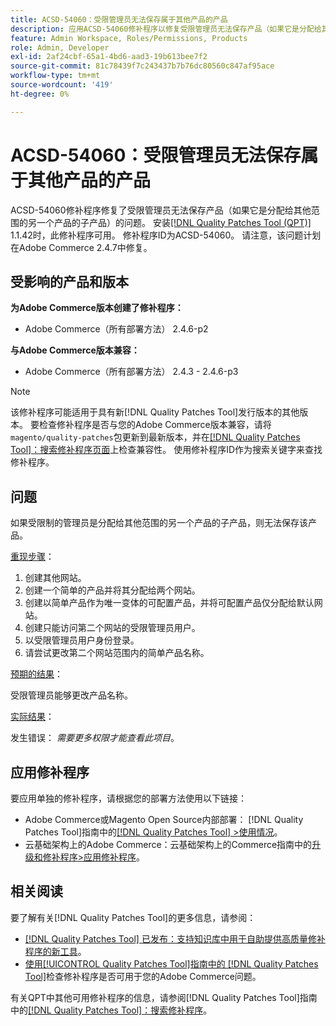 ```yaml
---
title: ACSD-54060：受限管理员无法保存属于其他产品的产品
description: 应用ACSD-54060修补程序以修复受限管理员无法保存产品（如果它是分配给其他范围的另一个产品的子产品）的Adobe Commerce问题。
feature: Admin Workspace, Roles/Permissions, Products
role: Admin, Developer
exl-id: 2af24cbf-65a1-4bd6-aad3-19b613bee7f2
source-git-commit: 81c78439f7c243437b7b76dc80560c847af95ace
workflow-type: tm+mt
source-wordcount: '419'
ht-degree: 0%

---
```


# ACSD-54060：受限管理员无法保存属于其他产品的产品

ACSD-54060修补程序修复了受限管理员无法保存产品（如果它是分配给其他范围的另一个产品的子产品）的问题。 安装[[!DNL Quality Patches Tool (QPT)]](https://experienceleague.adobe.com/en/docs/commerce-knowledge-base/kb/announcements/commerce-announcements/magento-quality-patches-released-new-tool-to-self-serve-quality-patches) 1.1.42时，此修补程序可用。 修补程序ID为ACSD-54060。 请注意，该问题计划在Adobe Commerce 2.4.7中修复。

## 受影响的产品和版本

**为Adobe Commerce版本创建了修补程序：**

* Adobe Commerce（所有部署方法） 2.4.6-p2

**与Adobe Commerce版本兼容：**

* Adobe Commerce（所有部署方法） 2.4.3 - 2.4.6-p3

>[!NOTE]
>
>该修补程序可能适用于具有新[!DNL Quality Patches Tool]发行版本的其他版本。 要检查修补程序是否与您的Adobe Commerce版本兼容，请将`magento/quality-patches`包更新到最新版本，并在[[!DNL Quality Patches Tool]：搜索修补程序页面](https://experienceleague.adobe.com/tools/commerce-quality-patches/index.html)上检查兼容性。 使用修补程序ID作为搜索关键字来查找修补程序。

## 问题

如果受限制的管理员是分配给其他范围的另一个产品的子产品，则无法保存该产品。

<u>重现步骤</u>：

1. 创建其他网站。
1. 创建一个简单的产品并将其分配给两个网站。
1. 创建以简单产品作为唯一变体的可配置产品，并将可配置产品仅分配给默认网站。
1. 创建只能访问第二个网站的受限管理员用户。
1. 以受限管理员用户身份登录。
1. 请尝试更改第二个网站范围内的简单产品名称。

<u>预期的结果</u>：

受限管理员能够更改产品名称。

<u>实际结果</u>：

发生错误： *需要更多权限才能查看此项目*。

## 应用修补程序

要应用单独的修补程序，请根据您的部署方法使用以下链接：

* Adobe Commerce或Magento Open Source内部部署： [!DNL Quality Patches Tool]指南中的[[!DNL Quality Patches Tool] >使用情况](/help/tools/quality-patches-tool/usage.md)。
* 云基础架构上的Adobe Commerce：云基础架构上的Commerce指南中的[升级和修补程序>应用修补程序](https://experienceleague.adobe.com/docs/commerce-cloud-service/user-guide/develop/upgrade/apply-patches.html)。

## 相关阅读

要了解有关[!DNL Quality Patches Tool]的更多信息，请参阅：

* [[!DNL Quality Patches Tool] 已发布：支持知识库中用于自助提供高质量修补程序的新工具](https://experienceleague.adobe.com/en/docs/commerce-knowledge-base/kb/announcements/commerce-announcements/magento-quality-patches-released-new-tool-to-self-serve-quality-patches)。
* [使用[!UICONTROL Quality Patches Tool]指南中的 [!DNL Quality Patches Tool]](/help/tools/quality-patches-tool/patches-available-in-qpt/check-patch-for-magento-issue-with-magento-quality-patches.md)检查修补程序是否可用于您的Adobe Commerce问题。


有关QPT中其他可用修补程序的信息，请参阅[!DNL Quality Patches Tool]指南中的[[!DNL Quality Patches Tool]：搜索修补程序](https://experienceleague.adobe.com/tools/commerce-quality-patches/index.html)。
